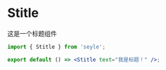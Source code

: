 # Stitle

这是一个标题组件

```jsx
import { Stitle } from 'seyle';

export default () => <Stitle text="我是标题！" />;
```
